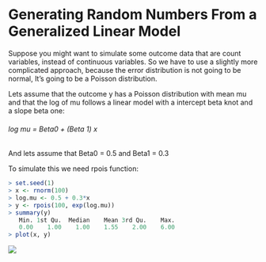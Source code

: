 # Generating Random Numbers From a Generalized Linear Model

Suppose you might want to simulate some outcome data that are count variables, instead of continuous variables. So we have to use a slightly more complicated approach, because the error distribution is not going to be normal, It’s going to be a Poisson distribution.

Lets assume that the outcome y has a Poisson distribution with mean mu and that the log of mu follows a linear model with a intercept beta knot and a slope beta one:

###### 	log mu = Beta0 + (Beta 1) x

And lets assume that Beta0 = 0.5 and Beta1 = 0.3

To simulate this we need rpois function:

```r
> set.seed(1)
> x <- rnorm(100)
> log.mu <- 0.5 + 0.3*x
> y <- rpois(100, exp(log.mu))
> summary(y)
   Min. 1st Qu.  Median    Mean 3rd Qu.    Max. 
   0.00    1.00    1.00    1.55    2.00    6.00 
> plot(x, y)

```
![](03.png)
